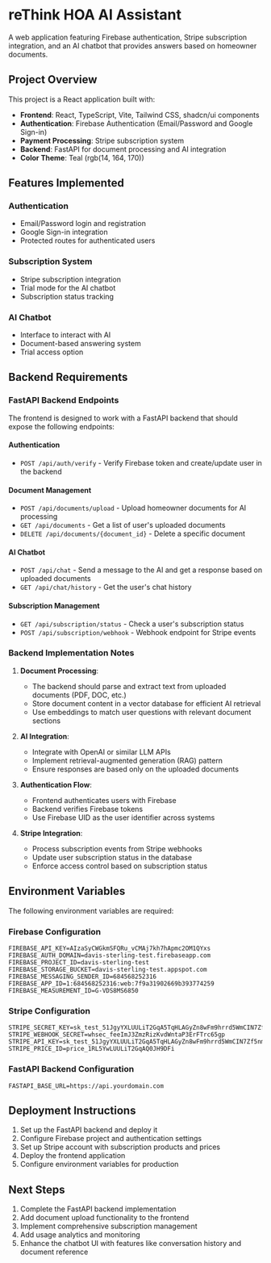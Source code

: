 
# reThink HOA AI Assistant

A web application featuring Firebase authentication, Stripe subscription integration, and an AI chatbot that provides answers based on homeowner documents.

## Project Overview

This project is a React application built with:
- **Frontend**: React, TypeScript, Vite, Tailwind CSS, shadcn/ui components
- **Authentication**: Firebase Authentication (Email/Password and Google Sign-in)
- **Payment Processing**: Stripe subscription system
- **Backend**: FastAPI for document processing and AI integration
- **Color Theme**: Teal (rgb(14, 164, 170))

## Features Implemented

### Authentication
- Email/Password login and registration
- Google Sign-in integration
- Protected routes for authenticated users

### Subscription System
- Stripe subscription integration
- Trial mode for the AI chatbot
- Subscription status tracking

### AI Chatbot
- Interface to interact with AI
- Document-based answering system
- Trial access option

## Backend Requirements

### FastAPI Backend Endpoints

The frontend is designed to work with a FastAPI backend that should expose the following endpoints:

#### Authentication
- `POST /api/auth/verify` - Verify Firebase token and create/update user in the backend

#### Document Management
- `POST /api/documents/upload` - Upload homeowner documents for AI processing
- `GET /api/documents` - Get a list of user's uploaded documents
- `DELETE /api/documents/{document_id}` - Delete a specific document

#### AI Chatbot
- `POST /api/chat` - Send a message to the AI and get a response based on uploaded documents
- `GET /api/chat/history` - Get the user's chat history

#### Subscription Management
- `GET /api/subscription/status` - Check a user's subscription status
- `POST /api/subscription/webhook` - Webhook endpoint for Stripe events

### Backend Implementation Notes

1. **Document Processing**:
   - The backend should parse and extract text from uploaded documents (PDF, DOC, etc.)
   - Store document content in a vector database for efficient AI retrieval
   - Use embeddings to match user questions with relevant document sections

2. **AI Integration**:
   - Integrate with OpenAI or similar LLM APIs
   - Implement retrieval-augmented generation (RAG) pattern
   - Ensure responses are based only on the uploaded documents

3. **Authentication Flow**:
   - Frontend authenticates users with Firebase
   - Backend verifies Firebase tokens
   - Use Firebase UID as the user identifier across systems

4. **Stripe Integration**:
   - Process subscription events from Stripe webhooks
   - Update user subscription status in the database
   - Enforce access control based on subscription status

## Environment Variables

The following environment variables are required:

### Firebase Configuration
```
FIREBASE_API_KEY=AIzaSyCWGkmSFQRu_vCMAj7kh7hApmc2OM1QYxs
FIREBASE_AUTH_DOMAIN=davis-sterling-test.firebaseapp.com
FIREBASE_PROJECT_ID=davis-sterling-test
FIREBASE_STORAGE_BUCKET=davis-sterling-test.appspot.com
FIREBASE_MESSAGING_SENDER_ID=684568252316
FIREBASE_APP_ID=1:684568252316:web:7f9a31902669b393774259
FIREBASE_MEASUREMENT_ID=G-VDS8MS6850
```

### Stripe Configuration
```
STRIPE_SECRET_KEY=sk_test_51JgyYXLUULiT2GqA5TqHLAGyZn8wFm9hrrd5WmCIN7Zf5nmzWjWO9IscwfYBk03luZqVUxZ1plMIqgs0kHBQiWmK00YHDdnaWq
STRIPE_WEBHOOK_SECRET=whsec_feeImJ3ZmzRizKvdWntaP3ErFTrc65gp
STRIPE_API_KEY=sk_test_51JgyYXLUULiT2GqA5TqHLAGyZn8wFm9hrrd5WmCIN7Zf5nmzWjWO9IscwfYBk03luZqVUxZ1plMIqgs0kHBQiWmK00YHDdnaWq
STRIPE_PRICE_ID=price_1RL5YwLUULiT2GqAQ0JH9DFi
```

### FastAPI Backend Configuration
```
FASTAPI_BASE_URL=https://api.yourdomain.com
```

## Deployment Instructions

1. Set up the FastAPI backend and deploy it
2. Configure Firebase project and authentication settings
3. Set up Stripe account with subscription products and prices
4. Deploy the frontend application
5. Configure environment variables for production

## Next Steps

1. Complete the FastAPI backend implementation
2. Add document upload functionality to the frontend
3. Implement comprehensive subscription management
4. Add usage analytics and monitoring
5. Enhance the chatbot UI with features like conversation history and document reference

